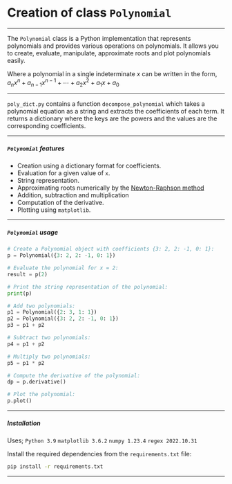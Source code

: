 # Creation of class `Polynomial`

----

The `Polynomial` class is a Python implementation that represents polynomials and provides various operations on polynomials. It allows you to create, evaluate, manipulate, approximate roots and plot polynomials easily.

Where a polynomial in a single indeterminate $x$ can be written in the form, 
$a_n x^n+a_{n-1} x^{n-1}+\cdots+a_2 x^2+a_1 x+a_0$

----

`poly_dict.py` contains a function `decompose_polynomial` which takes a polynomial equation as a string and extracts the coefficients of each term. It returns a dictionary where the keys are the powers and the values are the corresponding coefficients.

----

##### `Polynomial` features
- Creation using a dictionary format for coefficients.
- Evaluation for a given value of `x`.
- String representation.
- Approximating roots numerically by the [Newton-Raphson method](https://en.wikipedia.org/wiki/Newton%27s_method)
- Addition, subtraction and multiplication
- Computation of the derivative.
- Plotting using `matplotlib`.

----

##### `Polynomial` usage

```python
# Create a Polynomial object with coefficients {3: 2, 2: -1, 0: 1}:
p = Polynomial({3: 2, 2: -1, 0: 1})

# Evaluate the polynomial for x = 2:
result = p(2)

# Print the string representation of the polynomial:
print(p)

# Add two polynomials:
p1 = Polynomial({2: 3, 1: 1})
p2 = Polynomial({3: 2, 2: -1, 0: 1})
p3 = p1 + p2

# Subtract two polynomials:
p4 = p1 + p2

# Multiply two polynomials:
p5 = p1 * p2

# Compute the derivative of the polynomial:
dp = p.derivative()

# Plot the polynomial:
p.plot()
```
----
##### Installation 

Uses; 
`Python 3.9`
`matplotlib 3.6.2`
`numpy 1.23.4`
`regex 2022.10.31`

Install the required dependencies from the `requirements.txt` file: 

```bash
pip install -r requirements.txt
```

----
